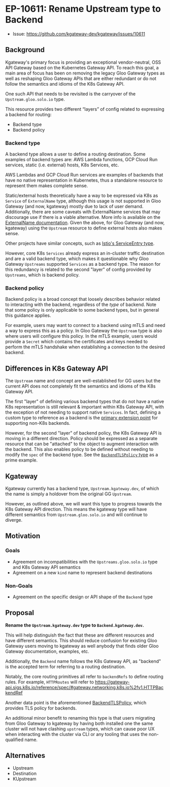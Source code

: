 <!--
```
<<[UNRESOLVED optional short context or usernames ]>>
The actual design of the Upstream/Backend type still needs to be fleshed out.
As it stands, we have a tentative design plan as outlined in the
"Differences in K8s Gateway API" section, but this should probably be formalized
in a standalone EP/design doc.
@jenshu
@timflannagan
<<[/UNRESOLVED]>>
```
-->
# EP-10611: Rename Upstream type to Backend

* Issue: https://github.com/kgateway-dev/kgateway/issues/10611

## Background 

Kgateway's primary focus is providing an exceptional vendor-neutral, OSS API Gateway based on the Kubernetes Gateway API.
To reach this goal, a main area of focus has been on removing the legacy Gloo Gateway types as well as reshaping Gloo Gateway APIs that are either redundant or do not follow the semantics and idioms of the K8s Gateway API.

One such API that needs to be revisited is the carryover of the `Upstream.gloo.solo.io` type.

This resource provides two different “layers” of config related to expressing a backend for routing:
* Backend type 
* Backend policy

### Backend type

A backend type allows a user to define a routing destination.
Some examples of backend types are: AWS Lambda functions, GCP Cloud Run services, static (i.e. external) hosts, K8s Services, etc.

AWS Lambdas and GCP Cloud Run services are examples of backends that have no native representation in Kubernetes, thus a standalone resource to represent them makes complete sense.

Static/external hosts theoretically have a way to be expressed via K8s as `Service` of `ExternalName` type, although this usage is not supported in Gloo Gateway (and now, kgateway) mostly due to lack of user demand.
Additionally, there are some caveats with ExternalName services that may discourage use if there is a viable alternative. More info is available on the [ExternalName documentation](https://kubernetes.io/docs/concepts/services-networking/service/#externalname).
Given the above, for Gloo Gateway (and now, kgateway) using the `Upstream` resource to define external hosts also makes sense.

Other projects have similar concepts, such as [Istio's ServiceEntry type](https://istio.io/latest/docs/concepts/traffic-management/#service-entries).

However, core K8s `Services` already express an in-cluster traffic destination and are a valid backend type, which makes it questionable why Gloo Gateway `Upstreams` supported `Services` as a backend type.
The reason for this redundancy is related to the second "layer" of config provided by `Upstreams`, which is backend policy.

### Backend policy

Backend policy is a broad concept that loosely describes behavior related to interacting with the backend, regardless of the _type_ of backend. Note that some policy is only applicable to some backend types, but in general this guidance applies.

For example, users may want to connect to a backend using mTLS and need a way to express this as a policy.
In Gloo Gateway the `Upstream` type is also where users will configure this policy.
In the mTLS example, users would provide a `Secret` which contains the certificates and keys needed to perform the mTLS handshake when establishing a connection to the desired backend.

## Differences in K8s Gateway API

The `Upstream` name and concept are well-established for GG users but the current API does not completely fit the semantics and idioms of the K8s Gateway API.

The first "layer" of defining various backend types that do not have a native K8s representation is still relevant & important within K8s Gateway API, with the exception of not needing to support native `Services`.
In fact, defining a custom type to reference as a backend is the [primary extension point](https://gateway-api.sigs.k8s.io/concepts/api-overview/#extension-points) for supporting non-K8s backends.

However, for the second "layer" of backend policy, the K8s Gateway API is moving in a different direction.
Policy should be expressed as a separate resource that can be "attached" to the object to augment interaction with the backend.
This also enables policy to be defined without needing to modify the `spec` of the backend type.
See the [`BackendTLSPolicy` type](https://gateway-api.sigs.k8s.io/api-types/backendtlspolicy/) as a prime example.

## Kgateway

Kgateway currently has a backend type, `Upstream.kgateway.dev`, of which the name is simply a holdover from the original GG `Upstream`.

However, as outlined above, we will want this type to progress towards the K8s Gateway API direction.
This means the kgateway type will have different semantics from `Upstream.gloo.solo.io` and will continue to diverge.

## Motivation

### Goals

* Agreement on incompatibilities with the `Upstreams.gloo.solo.io` type and K8s Gateway API semantics
* Agreement on a new `kind` name to represent backend destinations

### Non-Goals

* Agreement on the specific design or API shape of the `Backend` type

## Proposal

**Rename the `Upstream.kgateway.dev` type to `Backend.kgateway.dev`.**

This will help distinguish the fact that these are different resources and have different semantics.
This should reduce confusion for existing Gloo Gateway users moving to kgateway as well anybody that finds older Gloo Gateway documentation, examples, etc.

Additionally, the `Backend` name follows the K8s Gateway API, as "backend" is the accepted term for referring to a routing destination.

Notably, the core routing primitives all refer to `backendRefs` to define routing rules.
For example, `HTTPRoutes` will refer to https://gateway-api.sigs.k8s.io/reference/spec/#gateway.networking.k8s.io%2fv1.HTTPBackendRef

Another data point is the aforementioned [BackendTLSPolicy](https://gateway-api.sigs.k8s.io/api-types/backendtlspolicy/), which provides TLS policy for backends.

An additional minor benefit to renaming this type is that users migrating from Gloo Gateway to kgateway by having both installed one the same cluster will not have clashing `upstream` types, which can cause poor UX when interacting with the cluster via CLI or any tooling that uses the non-qualified name.

## Alternatives

* Upstream
* Destination
* KUpstream
